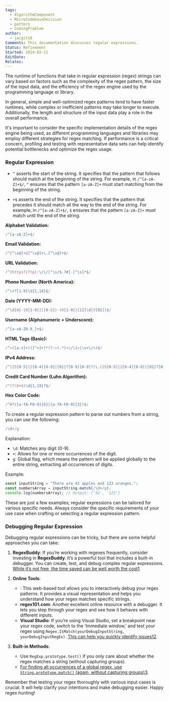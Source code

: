 ```yaml
---
tags:
  - AlgorithmComponent
  - MicroCodebaseDecision
  - pattern
  - CodingProblem
author:
  - jacgit18
Comments: This documentation discusses regular expressions.
Status: Refinement
Started: 2024-02-11
EditDate: 
Relates:
---
```

The runtime of functions that take in regular expression (regex) strings can vary based on factors such as the complexity of the regex pattern, the size of the input data, and the efficiency of the regex engine used by the programming language or library.  
  
In general, simple and well-optimized regex patterns tend to have faster runtimes, while complex or inefficient patterns may take longer to execute. Additionally, the length and structure of the input data play a role in the overall performance.  
  
It's important to consider the specific implementation details of the regex engine being used, as different programming languages and libraries may employ different strategies for regex matching. If performance is a critical concern, profiling and testing with representative data sets can help identify potential bottlenecks and optimize the regex usage.

### Regular Expression 
- `^` asserts the start of the string. It specifies that the pattern that follows should match at the beginning of the string. For example, in `/^[a-zA-Z]+$/`, `^` ensures that the pattern `[a-zA-Z]+` must start matching from the beginning of the string.

- `+$` asserts the end of the string. It specifies that the pattern that precedes it should match all the way to the end of the string. For example, in `/^[a-zA-Z]+$/`, `$` ensures that the pattern `[a-zA-Z]+` must match until the end of the string.

**Alphabet Validation:**
```js
/^[a-zA-Z]+$/
```

**Email Validation:**
   ```javascript
   /^[^\s@]+@[^\s@]+\.[^\s@]+$/
   ```

**URL Validation:**
   ```javascript
   /^(https?|ftp):\/\/[^\s/$.?#].[^\s]*$/
   ```

**Phone Number (North America):**
   ```javascript
   /^\+?[1-9]\d{1,14}$/
   ```

**Date (YYYY-MM-DD):**
   ```javascript
   /^\d{4}-(0[1-9]|1[0-2])-(0[1-9]|[12]\d|3[01])$/
   ```

**Username (Alphanumeric + Underscore):**
   ```javascript
   /^[a-zA-Z0-9_]+$/
   ```

**HTML Tags (Basic):**
   ```javascript
   /^<([a-z]+)([^<]+)*(?:>(.*)<\/\1>|\s+\/>)$/
   ```

**IPv4 Address:**
   ```javascript
   /^(25[0-5]|2[0-4][0-9]|[01]?[0-9][0-9]?)\.(25[0-5]|2[0-4][0-9]|[01]?[0-9][0-9]?)\.(25[0-5]|2[0-4][0-9]|[01]?[0-9][0-9]?)\.(25[0-5]|2[0-4][0-9]|[01]?[0-9][0-9]?)$/
   ```

**Credit Card Number (Luhn Algorithm):**
   ```javascript
   /^(?!0+$)\d{1,19}?$/
   ```

**Hex Color Code:**
   ```javascript
   /^#?([a-fA-F0-9]{6}|[a-fA-F0-9]{3})$/
   ```

To create a regular expression pattern to parse out numbers from a string, you can use the following:

```javascript
/\d+/g
```

Explanation:

- `\d`: Matches any digit (0-9).
- `+`: Allows for one or more occurrences of the digit.
- `g`: Global flag, which means the pattern will be applied globally to the entire string, extracting all occurrences of digits.

Example:

```javascript
const inputString = "There are 42 apples and 123 oranges.";
const numbersArray = inputString.match(/\d+/g);
console.log(numbersArray); // Output: ['42', '123']
```

These are just a few examples; regular expressions can be tailored for various specific needs. Always consider the specific requirements of your use case when crafting or selecting a regular expression pattern.

### Debugging Regular Expression

Debugging regular expressions can be tricky, but there are some helpful approaches you can take:

1. **RegexBuddy**: If you’re working with regexes frequently, consider investing in **RegexBuddy**. It’s a powerful tool that includes a built-in debugger. You can create, test, and debug complex regular expressions. [While it’s not free, the time saved can be well worth the cost](https://stackoverflow.com/questions/2348694/how-do-you-debug-a-regex)[1](https://stackoverflow.com/questions/2348694/how-do-you-debug-a-regex).
    
2. **Online Tools**:
    
    - : This web-based tool allows you to interactively debug your regex patterns. It provides a visual representation and helps you understand how your regex matches specific strings.
    - **regex101.com**: Another excellent online resource with a debugger. It lets you step through your regex and see how it behaves with different inputs.
    - **Visual Studio**: If you’re using Visual Studio, set a breakpoint near your regex code, switch to the ‘Immediate window,’ and test your regex using `Regex.IsMatch(yourDebugInputString, yourDebugInputRegEx)`. [This can help you quickly identify issues](https://stackoverflow.com/questions/2348694/how-do-you-debug-a-regex)[1](https://stackoverflow.com/questions/2348694/how-do-you-debug-a-regex)[2](https://stackoverflow.com/questions/1137437/what-tools-are-there-for-debugging-stepping-through-a-regular-expression).
3. **Built-in Methods**:
    
    - Use `RegExp.prototype.test()` if you only care about whether the regex matches a string (without capturing groups).
    - [For finding all occurrences of a global regex, use `String.prototype.match()` (again, without capturing groups)](https://developer.mozilla.org/en-US/docs/Web/JavaScript/Reference/Global_Objects/RegExp/exec)[3](https://developer.mozilla.org/en-US/docs/Web/JavaScript/Reference/Global_Objects/RegExp/exec).

Remember that testing your regex thoroughly with various input cases is crucial. It will help clarify your intentions and make debugging easier. Happy regex hunting! 